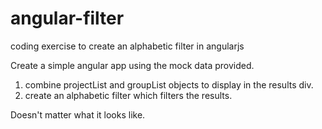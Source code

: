 # angular-filter
coding exercise to create an alphabetic filter in angularjs

Create a simple angular app using the mock data provided.

1. combine projectList and groupList objects to display in the results div.
2. create an alphabetic filter which filters the results.

Doesn't matter what it looks like.

